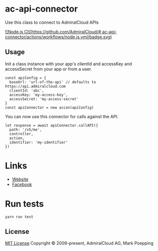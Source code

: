 # ac-api-connector
Use this class to connect to AdmiralCloud APIs

[![Node.js CI](https://github.com/AdmiralCloud/# ac-api-connector/actions/workflows/node.js.yml/badge.svg)](https://github.com/AdmiralCloud/ac-api-connector/actions/workflows/node.js.yml)

## Usage
Init a class instance with your app's clientId and accessKey and accessSecret from your app or from a user.

```
const apiConfig = {
  baseUrl: 'url-of-the-api' // defaults to https://api.admiralcloud.com
  clientId: 'abc',
  accessKey: 'my-access-key',
  accessSecret: 'my-access-secret'
}
const apiConnector = new accon(apiConfig)
```

You can now use this connector for calls against the API.
```
let response = await apiConnector.callAPI({ 
  path: '/v5/me',
  controller,
  action,
  identifier: 'my-identifier'
})
```




# Links
- [Website](https://www.admiralcloud.com/)
- [Facebook](https://www.facebook.com/MediaAssetManagement/)

# Run tests
```
yarn run test
```

## License

[MIT License](https://opensource.org/licenses/MIT) Copyright © 2009-present, AdmiralCloud AG, Mark Poepping